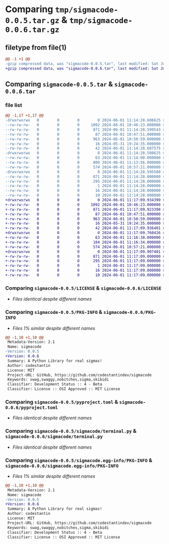# Comparing `tmp/sigmacode-0.0.5.tar.gz` & `tmp/sigmacode-0.0.6.tar.gz`

## filetype from file(1)

```diff
@@ -1 +1 @@
-gzip compressed data, was "sigmacode-0.0.5.tar", last modified: Sat Jun  1 11:14:28 2024, max compression
+gzip compressed data, was "sigmacode-0.0.6.tar", last modified: Sat Jun  1 11:17:09 2024, max compression
```

## Comparing `sigmacode-0.0.5.tar` & `sigmacode-0.0.6.tar`

### file list

```diff
@@ -1,17 +1,17 @@
-drwxrwxrwx   0        0        0        0 2024-06-01 11:14:28.606625 sigmacode-0.0.5/
--rw-rw-rw-   0        0        0     1092 2024-06-01 10:46:23.000000 sigmacode-0.0.5/LICENSE
--rw-rw-rw-   0        0        0      871 2024-06-01 11:14:28.599543 sigmacode-0.0.5/PKG-INFO
--rw-rw-rw-   0        0        0       87 2024-06-01 10:47:51.000000 sigmacode-0.0.5/README.md
--rw-rw-rw-   0        0        0      963 2024-06-01 10:50:59.000000 sigmacode-0.0.5/pyproject.toml
--rw-rw-rw-   0        0        0       16 2024-05-31 19:24:35.000000 sigmacode-0.0.5/requirements.txt
--rw-rw-rw-   0        0        0       42 2024-06-01 11:14:28.607575 sigmacode-0.0.5/setup.cfg
-drwxrwxrwx   0        0        0        0 2024-06-01 11:14:28.508625 sigmacode-0.0.5/sigmacode/
--rw-rw-rw-   0        0        0       63 2024-06-01 11:14:00.000000 sigmacode-0.0.5/sigmacode/__init__.py
--rw-rw-rw-   0        0        0      800 2024-06-01 11:13:56.000000 sigmacode-0.0.5/sigmacode/color.py
--rw-rw-rw-   0        0        0      574 2024-06-01 10:57:21.000000 sigmacode-0.0.5/sigmacode/terminal.py
-drwxrwxrwx   0        0        0        0 2024-06-01 11:14:28.595580 sigmacode-0.0.5/sigmacode.egg-info/
--rw-rw-rw-   0        0        0      871 2024-06-01 11:14:28.000000 sigmacode-0.0.5/sigmacode.egg-info/PKG-INFO
--rw-rw-rw-   0        0        0      295 2024-06-01 11:14:28.000000 sigmacode-0.0.5/sigmacode.egg-info/SOURCES.txt
--rw-rw-rw-   0        0        0        1 2024-06-01 11:14:28.000000 sigmacode-0.0.5/sigmacode.egg-info/dependency_links.txt
--rw-rw-rw-   0        0        0       16 2024-06-01 11:14:28.000000 sigmacode-0.0.5/sigmacode.egg-info/requires.txt
--rw-rw-rw-   0        0        0       10 2024-06-01 11:14:28.000000 sigmacode-0.0.5/sigmacode.egg-info/top_level.txt
+drwxrwxrwx   0        0        0        0 2024-06-01 11:17:09.934399 sigmacode-0.0.6/
+-rw-rw-rw-   0        0        0     1092 2024-06-01 10:46:23.000000 sigmacode-0.0.6/LICENSE
+-rw-rw-rw-   0        0        0      871 2024-06-01 11:17:09.923398 sigmacode-0.0.6/PKG-INFO
+-rw-rw-rw-   0        0        0       87 2024-06-01 10:47:51.000000 sigmacode-0.0.6/README.md
+-rw-rw-rw-   0        0        0      963 2024-06-01 10:50:59.000000 sigmacode-0.0.6/pyproject.toml
+-rw-rw-rw-   0        0        0       16 2024-05-31 19:24:35.000000 sigmacode-0.0.6/requirements.txt
+-rw-rw-rw-   0        0        0       42 2024-06-01 11:17:09.936401 sigmacode-0.0.6/setup.cfg
+drwxrwxrwx   0        0        0        0 2024-06-01 11:17:09.760426 sigmacode-0.0.6/sigmacode/
+-rw-rw-rw-   0        0        0       63 2024-06-01 11:16:38.000000 sigmacode-0.0.6/sigmacode/__init__.py
+-rw-rw-rw-   0        0        0      104 2024-06-01 11:16:34.000000 sigmacode-0.0.6/sigmacode/color.py
+-rw-rw-rw-   0        0        0      574 2024-06-01 10:57:21.000000 sigmacode-0.0.6/sigmacode/terminal.py
+drwxrwxrwx   0        0        0        0 2024-06-01 11:17:09.907401 sigmacode-0.0.6/sigmacode.egg-info/
+-rw-rw-rw-   0        0        0      871 2024-06-01 11:17:09.000000 sigmacode-0.0.6/sigmacode.egg-info/PKG-INFO
+-rw-rw-rw-   0        0        0      295 2024-06-01 11:17:09.000000 sigmacode-0.0.6/sigmacode.egg-info/SOURCES.txt
+-rw-rw-rw-   0        0        0        1 2024-06-01 11:17:09.000000 sigmacode-0.0.6/sigmacode.egg-info/dependency_links.txt
+-rw-rw-rw-   0        0        0       16 2024-06-01 11:17:09.000000 sigmacode-0.0.6/sigmacode.egg-info/requires.txt
+-rw-rw-rw-   0        0        0       10 2024-06-01 11:17:09.000000 sigmacode-0.0.6/sigmacode.egg-info/top_level.txt
```

### Comparing `sigmacode-0.0.5/LICENSE` & `sigmacode-0.0.6/LICENSE`

 * *Files identical despite different names*

### Comparing `sigmacode-0.0.5/PKG-INFO` & `sigmacode-0.0.6/PKG-INFO`

 * *Files 1% similar despite different names*

```diff
@@ -1,10 +1,10 @@
 Metadata-Version: 2.1
 Name: sigmacode
-Version: 0.0.5
+Version: 0.0.6
 Summary: A Python Library for real sigmas!
 Author: codestantin
 License: MIT
 Project-URL: GitHub, https://github.com/codestantindev/sigmacode
 Keywords: swag,swaggy,nobitches,sigma,skibidi
 Classifier: Development Status :: 4 - Beta
 Classifier: License :: OSI Approved :: MIT License
```

### Comparing `sigmacode-0.0.5/pyproject.toml` & `sigmacode-0.0.6/pyproject.toml`

 * *Files identical despite different names*

### Comparing `sigmacode-0.0.5/sigmacode/terminal.py` & `sigmacode-0.0.6/sigmacode/terminal.py`

 * *Files identical despite different names*

### Comparing `sigmacode-0.0.5/sigmacode.egg-info/PKG-INFO` & `sigmacode-0.0.6/sigmacode.egg-info/PKG-INFO`

 * *Files 1% similar despite different names*

```diff
@@ -1,10 +1,10 @@
 Metadata-Version: 2.1
 Name: sigmacode
-Version: 0.0.5
+Version: 0.0.6
 Summary: A Python Library for real sigmas!
 Author: codestantin
 License: MIT
 Project-URL: GitHub, https://github.com/codestantindev/sigmacode
 Keywords: swag,swaggy,nobitches,sigma,skibidi
 Classifier: Development Status :: 4 - Beta
 Classifier: License :: OSI Approved :: MIT License
```

